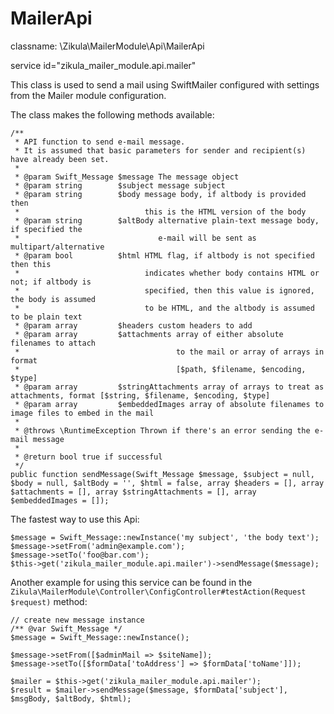 MailerApi
=========

classname: \Zikula\MailerModule\Api\MailerApi

service id="zikula_mailer_module.api.mailer"

This class is used to send a mail using SwiftMailer configured with settings from the Mailer module configuration.

The class makes the following methods available:

    /**
     * API function to send e-mail message.
     * It is assumed that basic parameters for sender and recipient(s) have already been set.
     *
     * @param Swift_Message $message The message object
     * @param string        $subject message subject
     * @param string        $body message body, if altbody is provided then
     *                            this is the HTML version of the body
     * @param string        $altBody alternative plain-text message body, if specified the
     *                               e-mail will be sent as multipart/alternative
     * @param bool          $html HTML flag, if altbody is not specified then this
     *                            indicates whether body contains HTML or not; if altbody is
     *                            specified, then this value is ignored, the body is assumed
     *                            to be HTML, and the altbody is assumed to be plain text
     * @param array         $headers custom headers to add
     * @param array         $attachments array of either absolute filenames to attach
     *                                   to the mail or array of arrays in format
     *                                   [$path, $filename, $encoding, $type]
     * @param array         $stringAttachments array of arrays to treat as attachments, format [$string, $filename, $encoding, $type]
     * @param array         $embeddedImages array of absolute filenames to image files to embed in the mail
     *
     * @throws \RuntimeException Thrown if there's an error sending the e-mail message
     *
     * @return bool true if successful
     */
    public function sendMessage(Swift_Message $message, $subject = null, $body = null, $altBody = '', $html = false, array $headers = [], array $attachments = [], array $stringAttachments = [], array $embeddedImages = []);

The fastest way to use this Api:

    $message = Swift_Message::newInstance('my subject', 'the body text');
    $message->setFrom('admin@example.com');
    $message->setTo('foo@bar.com');
    $this->get('zikula_mailer_module.api.mailer')->sendMessage($message);

Another example for using this service can be found in the `Zikula\MailerModule\Controller\ConfigController#testAction(Request $request)` method:

    // create new message instance
    /** @var Swift_Message */
    $message = Swift_Message::newInstance();

    $message->setFrom([$adminMail => $siteName]);
    $message->setTo([$formData['toAddress'] => $formData['toName']]);

    $mailer = $this->get('zikula_mailer_module.api.mailer');
    $result = $mailer->sendMessage($message, $formData['subject'], $msgBody, $altBody, $html);
